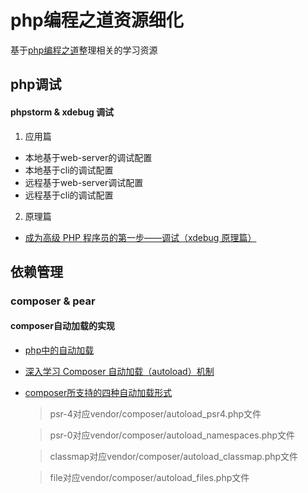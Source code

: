 # php编程之道资源细化

基于<a href="https://phptherightway.golaravel.com/" targe="_blank">php编程之道</a>整理相关的学习资源

## php调试
#### phpstorm & xdebug 调试
1. 应用篇
  * 本地基于web-server的调试配置
  * 本地基于cli的调试配置
  * 远程基于web-server调试配置
  * 远程基于cli的调试配置
  
2. 原理篇
  * <a href="https://laravel-china.org/articles/4090/the-first-step-to-becoming-a-senior-php-programmer-debugging-xdebug-principle" target="_blank">成为高级 PHP 程序员的第一步——调试（xdebug 原理篇）</a>

## 依赖管理

### composer & pear

#### composer自动加载的实现
* <a href="https://www.zybuluo.com/phper/note/66447" target="_blank"> php中的自动加载 </a>
* <a href="http://laravelacademy.org/post/7074.html" target="_blank"> 深入学习 Composer 自动加载（autoload）机制 </a>
* <a href="https://docs.phpcomposer.com/04-schema.html#autoload" target="_blank"> composer所支持的四种自动加载形式 </a>
  > psr-4对应vendor/composer/autoload_psr4.php文件
  
  > psr-0对应vendor/composer/autoload_namespaces.php文件
  
  > classmap对应vendor/composer/autoload_classmap.php文件
  
  > file对应vendor/composer/autoload_files.php文件
